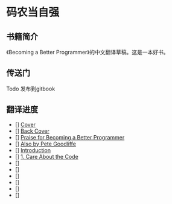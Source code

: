 # 码农当自强

## 书籍简介

《Becoming a Better Programmer》的中文翻译草稿。这是一本好书。

## 传送门

Todo 发布到gitbook

## 翻译进度

- [] [Cover](README.md)
- [] [Back Cover](README.md)
- [] [Praise for Becoming a Better Programmer](README.md)
- [] [Also by Pete Goodliffe](README.md)
- [] [Introduction](README.md)
- [] [1. Care About the Code](README.md)
- [] [](README.md)
- [] [](README.md)
- [] [](README.md)
- [] [](README.md)
- [] [](README.md)
- [] [](README.md)

